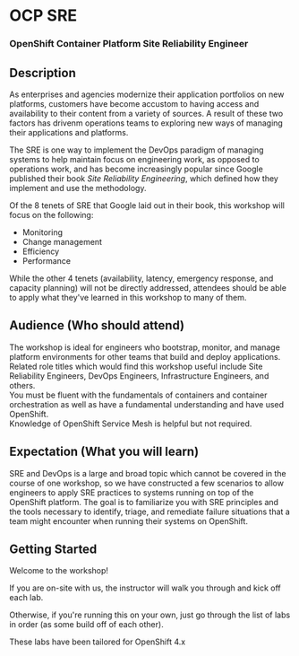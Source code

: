 # OCP SRE 
### OpenShift Container Platform Site Reliability Engineer

## Description 

As enterprises and agencies modernize their application portfolios on new platforms, customers have become accustom to having access and availability to their content from a variety of sources.  A result of these two factors has drivenm operations teams to exploring new ways of managing their applications and platforms. 

The SRE is one way to implement the DevOps paradigm of managing systems to help maintain focus on engineering work, as opposed to operations work, and has become increasingly popular since Google published their book _Site Reliability Engineering_, which defined how they implement and use the methodology.

Of the 8 tenets of SRE that Google laid out in their book, this workshop will focus on the following:

* Monitoring
* Change management
* Efficiency 
* Performance

While the other 4 tenets (availability, latency, emergency response, and capacity planning) will not be directly addressed, attendees should be able to apply what they've learned in this workshop to many of them.

## Audience (Who should attend)

The workshop is ideal for engineers who bootstrap, monitor, and manage platform environments for other teams that build and deploy applications.  
Related role titles which would find this workshop useful include Site Reliability Engineers, DevOps Engineers, Infrastructure Engineers, and others.  
You must be fluent with the fundamentals of containers and container orchestration as well as have a fundamental understanding and have used OpenShift.  
Knowledge of OpenShift Service Mesh is helpful but not required.

## Expectation (What you will learn)

SRE and DevOps is a large and broad topic which cannot be covered in the course of one workshop, so we have constructed a few scenarios to allow engineers to apply SRE practices to systems running on top of the OpenShift platform. The goal is to familiarize you with SRE principles and the tools necessary to identify, triage, and remediate failure situations that a team might encounter when running their systems on OpenShift.

## Getting Started
Welcome to the workshop!

If you are on-site with us, the instructor will walk you through and kick off each lab.  

Otherwise, if you're running this on your own, just go through the list of labs in order (as some build off of each other).

These labs have been tailored for OpenShift 4.x
